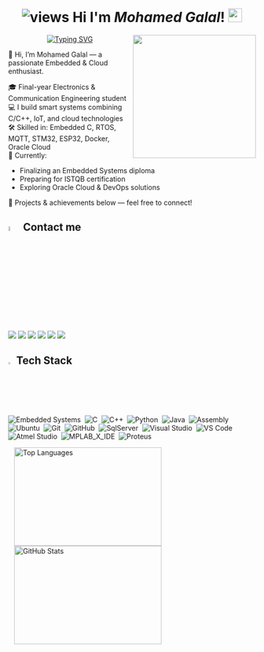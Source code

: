 <h1 align="center">
   <img src="https://komarev.com/ghpvc/?username=MohamedGalal-2&show_icons=true&locale=en&layout=compact&theme=radical&style=for-the-badge&color=blue" alt="views" />
   Hi I'm <em>Mohamed Galal</em>! 
   <img width="28" src="https://media.giphy.com/media/hvRJCLFzcasrR4ia7z/giphy.gif">
</h1>

<img width="250" align="right" src="https://media.tenor.com/uYP_Nkq8VPsAAAAd/coding-hello-world.gif">

<!-- Typing SVG by DenverCoder1 - https://github.com/DenverCoder1/readme-typing-svg -->
<p align="center">
  <a href="https://git.io/typing-svg"><img src="https://readme-typing-svg.herokuapp.com?font=Fira+Code&duration=4000&pause=500&width=435&lines=Embedded+Systems+Enthusiasm;%22Every+moment+is+a+fresh+beginning%22" alt="Typing SVG" /></a>
</p> 

👋 Hi, I’m Mohamed Galal — a passionate Embedded & Cloud enthusiast.

🎓 Final-year Electronics & Communication Engineering student  
💻 I build smart systems combining C/C++, IoT, and cloud technologies  
🛠️ Skilled in: Embedded C, RTOS, MQTT, STM32, ESP32, Docker, Oracle Cloud  
🎯 Currently: 
  - Finalizing an Embedded Systems diploma
  - Preparing for ISTQB certification
  - Exploring Oracle Cloud & DevOps solutions

🔗 Projects & achievements below — feel free to connect!



## <img src="https://media.giphy.com/media/gIkM6hiJfvSIIJCnKy/giphy.gif" width="5%"> Contact me

<a href="mailto:mohamed.gallall12@gmail.com"><img src="https://img.shields.io/badge/Gmail-D14836?style=for-the-badge&logo=gmail&logoColor=white"/></a>
<a href="https://www.linkedin.com/in/mohamed--galal/" target="_blank"><img src="https://img.shields.io/badge/-Linkedin-0077B5?style=for-the-badge&logo=Linkedin&logoColor=white"/></a>
<a href="https://t.me/Mgalal12" target="_blank"><img src="https://img.shields.io/badge/-Telegram-0077B5?style=for-the-badge&logo=Telegram&logoColor=white"/></a>
<a href="https://twitter.com/Mohamed_Gallall" target="_blank"><img src="https://img.shields.io/badge/-Twitter-1DA1F2?style=for-the-badge&logo=twitter&logoColor=white"/></a>
<a href="https://www.facebook.com/Mohamed.gallalll/" target="_blank"><img src="https://img.shields.io/badge/Facebook-1877F2?style=for-the-badge&logo=facebook&logoColor=white"/></a>
<a href="https://www.hackerrank.com/MohamedGalal" target="_blank"><img src="https://img.shields.io/badge/-Hackerrank-2EC866?style=for-the-badge&logo=HackerRank&logoColor=white"/></a>


## <img src="https://media2.giphy.com/media/QssGEmpkyEOhBCb7e1/giphy.gif?cid=ecf05e47a0n3gi1bfqntqmob8g9aid1oyj2wr3ds3mg700bl&rid=giphy.gif" width ="2.3%"> Tech Stack

![Embedded Systems](https://img.shields.io/badge/Embedded_Systems-blue?style=for-the-badge&logo=microchip&logoColor=white)&nbsp;
![C](https://img.shields.io/badge/C-00599C?style=for-the-badge&logo=c&logoColor=white)&nbsp;
![C++](https://img.shields.io/badge/C%2B%2B-00599C?style=for-the-badge&logo=c%2B%2B&logoColor=white)&nbsp;
![Python](https://img.shields.io/badge/Python-FFD43B?style=for-the-badge&logo=python&logoColor=blue)&nbsp;
![Java](https://img.shields.io/badge/Java-007396?style=for-the-badge&logo=java&logoColor=white)&nbsp;
![Assembly](https://img.shields.io/badge/Assembly-white?style=for-the-badge&color=44A833)&nbsp;
![Ubuntu](https://img.shields.io/badge/Ubuntu-E95420?style=for-the-badge&logo=ubuntu&logoColor=white)&nbsp;
![Git](https://img.shields.io/badge/GIT-E44C30?style=for-the-badge&logo=git&logoColor=white)&nbsp;
![GitHub](https://img.shields.io/badge/GitHub-100000?style=for-the-badge&logo=github&logoColor=white)&nbsp;
![SqlServer](https://img.shields.io/badge/Microsoft%20SQL%20Server-CC2927?style=for-the-badge&logo=microsoft%20sql%20server&logoColor=white)&nbsp;
![Visual Studio](https://img.shields.io/badge/Visual_Studio-5C2D91?style=for-the-badge&logo=visual%20studio&logoColor=white)&nbsp;
![VS Code](https://img.shields.io/badge/VSCode-0078D4?style=for-the-badge&logo=visual%20studio%20code&logoColor=white)&nbsp;
![Atmel Studio](https://img.shields.io/badge/Atmel_Studio-0A56A5?style=for-the-badge&logo=microchip&logoColor=white)&nbsp;
![MPLAB_X_IDE](https://img.shields.io/badge/MPLAB_X_IDE-1E424C?style=for-the-badge&logoColor=white)&nbsp;
![Proteus](https://img.shields.io/badge/Proteus-37414D?style=for-the-badge&logo=proteus&logoColor=white)&nbsp;


  <img align="left" src="https://github-readme-stats.vercel.app/api/top-langs/?username=MohamedGalal-2&layout=compact&theme=synthwave&cache_seconds=28800&v=3"
       alt="Top Languages" width="300" height="200" style="display:inline-block; margin:0 12px;" />
  <img align="left" src="https://github-readme-stats.vercel.app/api?username=MohamedGalal-2&show_icons=true&theme=synthwave&cache_seconds=28800&v=3"
       alt="GitHub Stats" width="300" height="200" style="display:inline-block; margin:0 12px;" />

<br>







